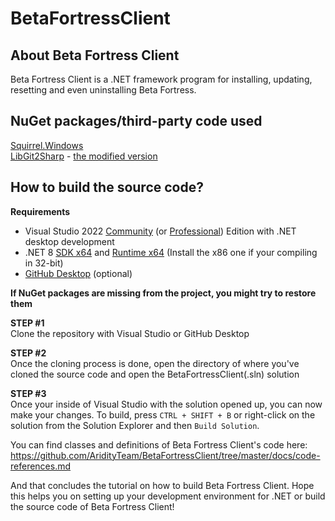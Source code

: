 # BetaFortressClient
## About Beta Fortress Client
Beta Fortress Client is a .NET framework program for installing, updating, resetting and even uninstalling Beta Fortress.

## NuGet packages/third-party code used
[Squirrel.Windows](https://github.com/squirrel/Squirrel.Windows) \
[LibGit2Sharp](https://github.com/libgit2/LibGit2Sharp) - [the modified version](https://github.com/andersklepaker/libgit2sharp) 

## How to build the source code?
**Requirements**
- Visual Studio 2022 [Community](https://visualstudio.microsoft.com/thank-you-downloading-visual-studio/?sku=Community&channel=Release&version=VS2022&source=VSLandingPage&cid=2030&passive=false) (or [Professional](https://visualstudio.microsoft.com/thank-you-downloading-visual-studio/?sku=Professional&channel=Release&version=VS2022&source=VSLandingPage&cid=2030&passive=false)) Edition with .NET desktop development
- .NET 8 [SDK x64](https://dotnet.microsoft.com/en-us/download/dotnet/thank-you/sdk-8.0.301-windows-x64-installer) and [Runtime x64](https://dotnet.microsoft.com/en-us/download/dotnet/thank-you/runtime-desktop-8.0.6-windows-x64-installer) (Install the x86 one if your compiling in 32-bit)
- [GitHub Desktop](https://desktop.github.com) (optional)

**If NuGet packages are missing from the project, you might try to restore them**

**STEP #1** \
Clone the repository with Visual Studio or GitHub Desktop

**STEP #2** \
Once the cloning process is done, open the directory of where you've cloned the source code and open the BetaFortressClient(.sln) solution

**STEP #3** \
Once your inside of Visual Studio with the solution opened up, you can now make your changes. To build, press `CTRL + SHIFT + B` or right-click on the solution from the Solution Explorer and then `Build Solution`.

You can find classes and definitions of Beta Fortress Client's code here: https://github.com/AridityTeam/BetaFortressClient/tree/master/docs/code-references.md

And that concludes the tutorial on how to build Beta Fortress Client. Hope this helps you on setting up your development environment for .NET or build the source code of Beta Fortress Client!
